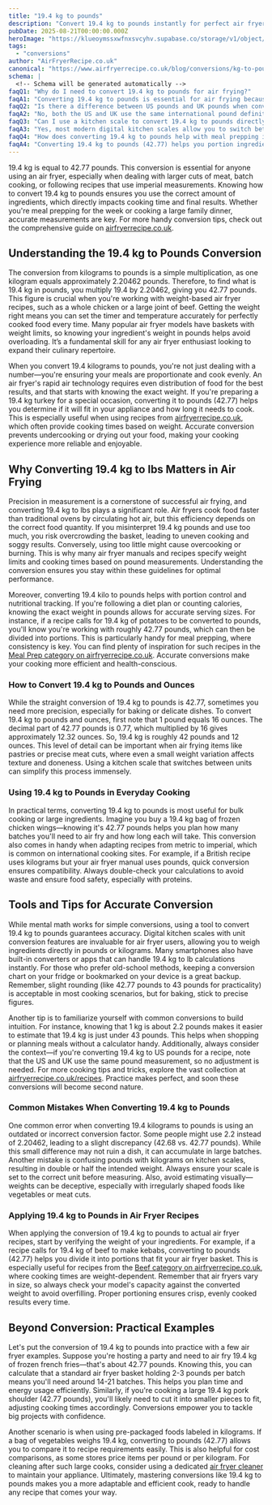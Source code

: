 ```yaml
---
title: "19.4 kg to pounds"
description: "Convert 19.4 kg to pounds instantly for perfect air fryer meal prep. Get accurate weights for recipes and portion control with our easy guide."
pubDate: 2025-08-21T00:00:00.000Z
heroImage: "https://klueoymssxwfnxsvcyhv.supabase.co/storage/v1/object/public/Shmucket/19-4-kg-to-pounds.webp"
tags:
  - "conversions"
author: "AirFryerRecipe.co.uk"
canonical: "https://www.airfryerrecipe.co.uk/blog/conversions/kg-to-pounds/19-4-kg-to-pounds"
schema: |
  <!-- Schema will be generated automatically -->
faqQ1: "Why do I need to convert 19.4 kg to pounds for air frying?"
faqA1: "Converting 19.4 kg to pounds is essential for air frying because most air fryer recipes and appliance manuals use imperial measurements. Accurate weight ensures proper cooking times and prevents overcrowding the basket, which leads to uneven results. Knowing the pound equivalent helps you follow guidelines precisely for perfect, crispy food every time."
faqQ2: "Is there a difference between US pounds and UK pounds when converting 19.4 kg?"
faqA2: "No, both the US and UK use the same international pound definition, so converting 19.4 kg to pounds gives the same result—approximately 42.77 pounds—regardless of location. This consistency makes it easy to use recipes from either country without adjustment, ensuring reliable outcomes in your air fryer."
faqQ3: "Can I use a kitchen scale to convert 19.4 kg to pounds directly?"
faqA3: "Yes, most modern digital kitchen scales allow you to switch between kilograms and pounds with the press of a button. Simply place your ingredient on the scale, set it to pounds, and it will display the weight directly. This eliminates calculation errors and is especially handy for large quantities like 19.4 kg."
faqQ4: "How does converting 19.4 kg to pounds help with meal prepping in an air fryer?"
faqA4: "Converting 19.4 kg to pounds (42.77) helps you portion ingredients accurately for batch cooking in your air fryer. Knowing the total weight in pounds allows you to divide it into equal servings that fit your air fryer basket, ensuring consistent cooking times and results. This is ideal for preparing weekly meals efficiently."
---
```

<p>19.4 kg is equal to 42.77 pounds. This conversion is essential for anyone using an air fryer, especially when dealing with larger cuts of meat, batch cooking, or following recipes that use imperial measurements. Knowing how to convert 19.4 kg to pounds ensures you use the correct amount of ingredients, which directly impacts cooking time and final results. Whether you're meal prepping for the week or cooking a large family dinner, accurate measurements are key. For more handy conversion tips, check out the comprehensive guide on <a href="https://www.airfryerrecipe.co.uk/air-fryer-conversion-chart">airfryerrecipe.co.uk</a>.</p>

<h2>Understanding the 19.4 kg to Pounds Conversion</h2>
<p>The conversion from kilograms to pounds is a simple multiplication, as one kilogram equals approximately 2.20462 pounds. Therefore, to find what is 19.4 kg in pounds, you multiply 19.4 by 2.20462, giving you 42.77 pounds. This figure is crucial when you're working with weight-based air fryer recipes, such as a whole chicken or a large joint of beef. Getting the weight right means you can set the timer and temperature accurately for perfectly cooked food every time. Many popular air fryer models have baskets with weight limits, so knowing your ingredient's weight in pounds helps avoid overloading. It’s a fundamental skill for any air fryer enthusiast looking to expand their culinary repertoire.</p>
<p>When you convert 19.4 kilograms to pounds, you're not just dealing with a number—you're ensuring your meals are proportionate and cook evenly. An air fryer's rapid air technology requires even distribution of food for the best results, and that starts with knowing the exact weight. If you're preparing a 19.4 kg turkey for a special occasion, converting it to pounds (42.77) helps you determine if it will fit in your appliance and how long it needs to cook. This is especially useful when using recipes from <a href="https://www.airfryerrecipe.co.uk">airfryerrecipe.co.uk</a>, which often provide cooking times based on weight. Accurate conversion prevents undercooking or drying out your food, making your cooking experience more reliable and enjoyable.</p>

<h2>Why Converting 19.4 kg to lbs Matters in Air Frying</h2>
<p>Precision in measurement is a cornerstone of successful air frying, and converting 19.4 kg to lbs plays a significant role. Air fryers cook food faster than traditional ovens by circulating hot air, but this efficiency depends on the correct food quantity. If you misinterpret 19.4 kg pounds and use too much, you risk overcrowding the basket, leading to uneven cooking and soggy results. Conversely, using too little might cause overcooking or burning. This is why many air fryer manuals and recipes specify weight limits and cooking times based on pound measurements. Understanding the conversion ensures you stay within these guidelines for optimal performance.</p>
<p>Moreover, converting 19.4 kilo to pounds helps with portion control and nutritional tracking. If you're following a diet plan or counting calories, knowing the exact weight in pounds allows for accurate serving sizes. For instance, if a recipe calls for 19.4 kg of potatoes to be converted to pounds, you'll know you're working with roughly 42.77 pounds, which can then be divided into portions. This is particularly handy for meal prepping, where consistency is key. You can find plenty of inspiration for such recipes in the <a href="https://www.airfryerrecipe.co.uk/recipe-category/meal-prep">Meal Prep category on airfryerrecipe.co.uk</a>. Accurate conversions make your cooking more efficient and health-conscious.</p>

<h3>How to Convert 19.4 kg to Pounds and Ounces</h3>
<p>While the straight conversion of 19.4 kg to pounds is 42.77, sometimes you need more precision, especially for baking or delicate dishes. To convert 19.4 kg to pounds and ounces, first note that 1 pound equals 16 ounces. The decimal part of 42.77 pounds is 0.77, which multiplied by 16 gives approximately 12.32 ounces. So, 19.4 kg is roughly 42 pounds and 12 ounces. This level of detail can be important when air frying items like pastries or precise meat cuts, where even a small weight variation affects texture and doneness. Using a kitchen scale that switches between units can simplify this process immensely.</p>

<h3>Using 19.4 kg to Pounds in Everyday Cooking</h3>
<p>In practical terms, converting 19.4 kg to pounds is most useful for bulk cooking or large ingredients. Imagine you buy a 19.4 kg bag of frozen chicken wings—knowing it's 42.77 pounds helps you plan how many batches you'll need to air fry and how long each will take. This conversion also comes in handy when adapting recipes from metric to imperial, which is common on international cooking sites. For example, if a British recipe uses kilograms but your air fryer manual uses pounds, quick conversion ensures compatibility. Always double-check your calculations to avoid waste and ensure food safety, especially with proteins.</p>

<h2>Tools and Tips for Accurate Conversion</h2>
<p>While mental math works for simple conversions, using a tool to convert 19.4 kg to pounds guarantees accuracy. Digital kitchen scales with unit conversion features are invaluable for air fryer users, allowing you to weigh ingredients directly in pounds or kilograms. Many smartphones also have built-in converters or apps that can handle 19.4 kg to lb calculations instantly. For those who prefer old-school methods, keeping a conversion chart on your fridge or bookmarked on your device is a great backup. Remember, slight rounding (like 42.77 pounds to 43 pounds for practicality) is acceptable in most cooking scenarios, but for baking, stick to precise figures.</p>
<p>Another tip is to familiarize yourself with common conversions to build intuition. For instance, knowing that 1 kg is about 2.2 pounds makes it easier to estimate that 19.4 kg is just under 43 pounds. This helps when shopping or planning meals without a calculator handy. Additionally, always consider the context—if you're converting 19.4 kg to US pounds for a recipe, note that the US and UK use the same pound measurement, so no adjustment is needed. For more cooking tips and tricks, explore the vast collection at <a href="https://www.airfryerrecipe.co.uk/recipes">airfryerrecipe.co.uk/recipes</a>. Practice makes perfect, and soon these conversions will become second nature.</p>

<h3>Common Mistakes When Converting 19.4 kg to Pounds</h3>
<p>One common error when converting 19.4 kilograms to pounds is using an outdated or incorrect conversion factor. Some people might use 2.2 instead of 2.20462, leading to a slight discrepancy (42.68 vs. 42.77 pounds). While this small difference may not ruin a dish, it can accumulate in large batches. Another mistake is confusing pounds with kilograms on kitchen scales, resulting in double or half the intended weight. Always ensure your scale is set to the correct unit before measuring. Also, avoid estimating visually—weights can be deceptive, especially with irregularly shaped foods like vegetables or meat cuts.</p>

<h3>Applying 19.4 kg to Pounds in Air Fryer Recipes</h3>
<p>When applying the conversion of 19.4 kg to pounds to actual air fryer recipes, start by verifying the weight of your ingredients. For example, if a recipe calls for 19.4 kg of beef to make kebabs, converting to pounds (42.77) helps you divide it into portions that fit your air fryer basket. This is especially useful for recipes from the <a href="https://www.airfryerrecipe.co.uk/recipe-category/beef">Beef category on airfryerrecipe.co.uk</a>, where cooking times are weight-dependent. Remember that air fryers vary in size, so always check your model's capacity against the converted weight to avoid overfilling. Proper portioning ensures crisp, evenly cooked results every time.</p>

<h2>Beyond Conversion: Practical Examples</h2>
<p>Let's put the conversion of 19.4 kg to pounds into practice with a few air fryer examples. Suppose you're hosting a party and need to air fry 19.4 kg of frozen french fries—that's about 42.77 pounds. Knowing this, you can calculate that a standard air fryer basket holding 2-3 pounds per batch means you'll need around 14-21 batches. This helps you plan time and energy usage efficiently. Similarly, if you're cooking a large 19.4 kg pork shoulder (42.77 pounds), you'll likely need to cut it into smaller pieces to fit, adjusting cooking times accordingly. Conversions empower you to tackle big projects with confidence.</p>
<p>Another scenario is when using pre-packaged foods labeled in kilograms. If a bag of vegetables weighs 19.4 kg, converting to pounds (42.77) allows you to compare it to recipe requirements easily. This is also helpful for cost comparisons, as some stores price items per pound or per kilogram. For cleaning after such large cooks, consider using a dedicated <a href="https://www.airfryerrecipe.co.uk/air-fryer-cleaner">air fryer cleaner</a> to maintain your appliance. Ultimately, mastering conversions like 19.4 kg to pounds makes you a more adaptable and efficient cook, ready to handle any recipe that comes your way.</p>
